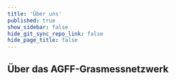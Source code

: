 ```yaml
---
title: 'Über uns'
published: true
show_sidebar: false
hide_git_sync_repo_link: false
hide_page_title: false
---
```


## Über das AGFF-Grasmessnetzwerk
